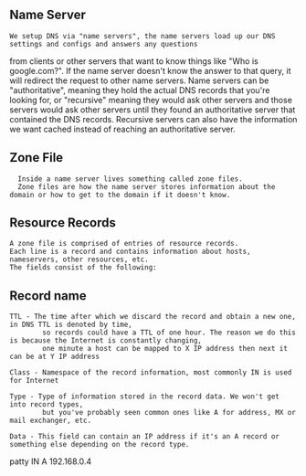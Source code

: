 ## Name Server
    We setup DNS via "name servers", the name servers load up our DNS settings and configs and answers any questions 
from clients or other servers that want to know things like "Who is google.com?". 
If the name server doesn't know the answer to that query, it will redirect the request to other name servers. 
Name servers can be "authoritative", meaning they hold the actual DNS records that you're looking for, or "recursive"
meaning they would ask other servers and those servers would ask other servers until they found an authoritative server that contained the DNS records. 
Recursive servers can also have the information we want cached instead of reaching an authoritative server.

## Zone File
      Inside a name server lives something called zone files. 
      Zone files are how the name server stores information about the domain or how to get to the domain if it doesn't know.

## Resource Records
    A zone file is comprised of entries of resource records. 
    Each line is a record and contains information about hosts, nameservers, other resources, etc. 
    The fields consist of the following:

## Record name
    TTL - The time after which we discard the record and obtain a new one, in DNS TTL is denoted by time, 
            so records could have a TTL of one hour. The reason we do this is because the Internet is constantly changing, 
            one minute a host can be mapped to X IP address then next it can be at Y IP address

    Class - Namespace of the record information, most commonly IN is used for Internet

    Type - Type of information stored in the record data. We won't get into record types, 
            but you've probably seen common ones like A for address, MX or mail exchanger, etc.

    Data - This field can contain an IP address if it's an A record or something else depending on the record type.


patty    IN  A      192.168.0.4 
